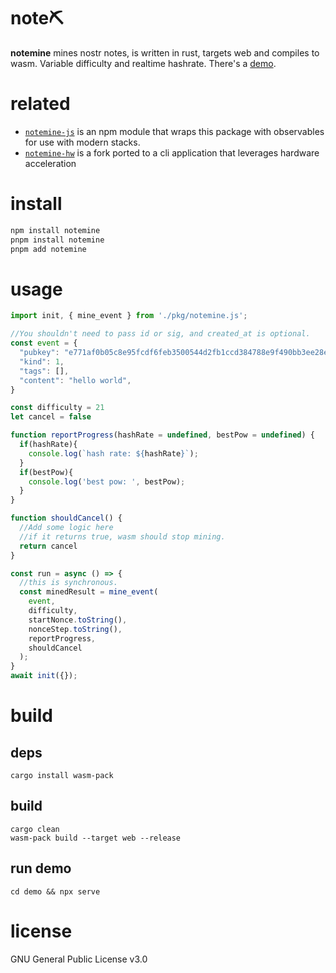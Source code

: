 # note⛏️
**notemine** mines nostr notes, is written in rust, targets web and compiles to wasm. Variable difficulty and realtime hashrate. There's a [demo](https://sandwichfarm.github.io/notemine).

# related
- [`notemine-js`](https://github.com/sandwichfarm/notemine-js) is an npm module that wraps this package with observables for use with modern stacks.
- [`notemine-hw`](https://github.com/plebemineira/notemine_hw) is a fork ported to a cli application that leverages hardware acceleration

# install 
```js
npm install notemine
pnpm install notemine
pnpm add notemine
```

# usage
```js
import init, { mine_event } from './pkg/notemine.js';

//You shouldn't need to pass id or sig, and created_at is optional.
const event = {
  "pubkey": "e771af0b05c8e95fcdf6feb3500544d2fb1ccd384788e9f490bb3ee28e8ed66f",
  "kind": 1,
  "tags": [],
  "content": "hello world",
}

const difficulty = 21
let cancel = false 

function reportProgress(hashRate = undefined, bestPow = undefined) {
  if(hashRate){
    console.log(`hash rate: ${hashRate}`);
  }
  if(bestPow){
    console.log('best pow: ', bestPow);
  }
}

function shouldCancel() {
  //Add some logic here
  //if it returns true, wasm should stop mining.
  return cancel 
}

const run = async () => {
  //this is synchronous.
  const minedResult = mine_event(
    event,
    difficulty,
    startNonce.toString(),
    nonceStep.toString(),
    reportProgress,
    shouldCancel
  );
}
await init({});
```

# build

## deps 
```
cargo install wasm-pack
```

## build
```
cargo clean
wasm-pack build --target web --release
```

## run demo
```
cd demo && npx serve 
```

# license
GNU General Public License v3.0